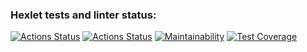 ### Hexlet tests and linter status:
[![Actions Status](https://github.com/Unbiz/frontend-project-lvl2/workflows/hexlet-check/badge.svg)](https://github.com/Unbiz/frontend-project-lvl2/actions)
[![Actions Status](https://github.com/Unbiz/frontend-project-lvl2/workflows/eslint-check/badge.svg)](https://github.com/Unbiz/frontend-project-lvl2/actions)
[![Maintainability](https://api.codeclimate.com/v1/badges/b53dc3b7610230352185/maintainability)](https://codeclimate.com/github/Unbiz/frontend-project-lvl2/maintainability)
[![Test Coverage](https://api.codeclimate.com/v1/badges/b53dc3b7610230352185/test_coverage)](https://codeclimate.com/github/Unbiz/frontend-project-lvl2/test_coverage)
